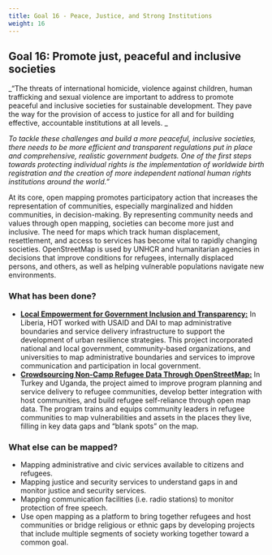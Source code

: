 ```yaml
---
title: Goal 16 - Peace, Justice, and Strong Institutions
weight: 16
---
```


## Goal 16: Promote just, peaceful and inclusive societies

_“The threats of international homicide, violence against children, human trafficking and sexual violence are important to address to promote peaceful and inclusive societies for sustainable development. They pave the way for the provision of access to justice for all and for building effective, accountable institutions at all levels. _

_To tackle these challenges and build a more peaceful, inclusive societies, there needs to be more efficient and transparent regulations put in place and comprehensive, realistic government budgets. One of the first steps towards protecting individual rights is the implementation of worldwide birth registration and the creation of more independent national human rights institutions around the world.”_


At its core, open mapping promotes participatory action that increases the representation of communities, especially marginalized and hidden communities, in decision-making. By representing community needs and values through open mapping, societies can become more just and inclusive. The need for maps which track human displacement, resettlement, and access to services has become vital to rapidly changing societies. OpenStreetMap is used by UNHCR and humanitarian agencies in decisions that improve conditions for refugees, internally displaced persons, and others, as well as helping vulnerable populations navigate new environments.


### What has been done?



*   **[Local Empowerment for Government Inclusion and Transparency:](https://www.hotosm.org/projects/legit_supporting_decentralization_in_liberian_cities)** In Liberia, HOT worked with USAID and DAI to map administrative boundaries and service delivery infrastructure to support the development of urban resilience strategies. This project incorporated national and local government, community-based organizations, and universities to map administrative boundaries and services to improve communication and participation in local government. 
*   **[Crowdsourcing Non-Camp Refugee Data Through OpenStreetMap:](https://www.hotosm.org/projects/urban_innovations_crowdsourcing_non-camp_refugee_data)** In Turkey and Uganda, the project aimed to improve program planning and  service delivery to refugee communities, develop better integration with host communities, and build refugee self-reliance through open map data. The program trains and equips community leaders in refugee communities to map vulnerabilities and assets in the places they live, filling in key data gaps and “blank spots” on the map. 


### What else can be mapped?



*   Mapping administrative and civic services available to citizens and refugees. 
*   Mapping justice and security services to understand gaps in and monitor justice and security services.
*   Mapping communication facilities (i.e. radio stations) to monitor protection of free speech.
*   Use open mapping as a platform to bring together refugees and host communities or bridge religious or ethnic gaps by developing projects that include multiple segments of society working together toward a common goal. 
